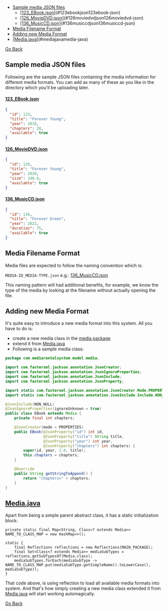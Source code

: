 <!-- TOC -->
  * [Sample media JSON files](#sample-media-json-files)
      * [[123_EBook.json][123_EBook-json]](#123ebookjson123ebook-json)
      * [[126_MovieDVD.json][126_MovieDVD-json]](#126moviedvdjson126moviedvd-json)
      * [[136_MusicCD.json][136_MusicCD-json]](#136musiccdjson136musiccd-json)
  * [Media Filename Format](#media-filename-format)
  * [Adding new Media Format](#adding-new-media-format)
  * [[Media.java][Media-java]](#mediajavamedia-java)
<!-- TOC -->

[Go Back](../README.md)

## Sample media JSON files

Following are the sample JSON files containing the media information for different media formats.
You can add as many of these as you like in the directory which you'll be uploading later.

#### [123_EBook.json][123_EBook-json]

```json
{
  "id": 123,
  "title": "Forever Young",
  "year": 2018,
  "chapters": 20,
  "available": true
}
```

#### [126_MovieDVD.json][126_MovieDVD-json]

```json
{
  "id": 126,
  "title": "Forever Young",
  "year": 2020,
  "size": 140.0,
  "available": true
}
```

#### [136_MusicCD.json][136_MusicCD-json]

```json
{
  "id": 136,
  "title": "Forever Green",
  "year": 2022,
  "duration": 75,
  "available": true
}
```

## Media Filename Format

Media files are expected to follow the naming convention which is:

`MEDIA-ID_MEDIA-TYPE.json` e.g.: [136_MusicCD.json][136_MusicCD-json]

This naming pattern will had additional benefits, for example, we know the type of the media by looking at the filename
without actually opening the file.

## Adding new Media Format

It's quite easy to introduce a new media format into this system. All you have to do is:

* create a new media class in the [media package][media-package]
* extend it from [Media.java][Media-java]
* Following is a sample media class:

```java
package com.mediarentalsystem.model.media;

import com.fasterxml.jackson.annotation.JsonCreator;
import com.fasterxml.jackson.annotation.JsonIgnoreProperties;
import com.fasterxml.jackson.annotation.JsonInclude;
import com.fasterxml.jackson.annotation.JsonProperty;

import static com.fasterxml.jackson.annotation.JsonCreator.Mode.PROPERTIES;
import static com.fasterxml.jackson.annotation.JsonInclude.Include.NON_NULL;

@JsonInclude(NON_NULL)
@JsonIgnoreProperties(ignoreUnknown = true)
public class EBook extends Media {
    private final int chapters;

    @JsonCreator(mode = PROPERTIES)
    public EBook(@JsonProperty("id") int id,
                 @JsonProperty("title") String title,
                 @JsonProperty("year") int year,
                 @JsonProperty("chapters") int chapters) {
        super(id, year, 2.0, title);
        this.chapters = chapters;
    }

    @Override
    public String getStringToAppend() {
        return "chapters=" + chapters;
    }
}
```

## [Media.java][Media-java]

Apart from being a simple parent abstract class, it has a static initialization block:

```
private static final Map<String, Class<? extends Media>> NAME_TO_CLASS_MAP = new HashMap<>();

static {
    final Reflections reflections = new Reflections(MAIN_PACKAGE);
    final Set<Class<? extends Media>> mediaSubTypes = reflections.getSubTypesOf(Media.class);
    mediaSubTypes.forEach(mediaSubType -> NAME_TO_CLASS_MAP.put(mediaSubType.getSimpleName().toLowerCase(), mediaSubType));
}
```

That code above, is using reflection to load all available media formats into system.
And that's how simply creating a new media class extended it from [Media.java][Media-java]
will start working automagically.


[Go Back](../README.md)


<!-- MARKDOWN LINKS & IMAGES -->
<!-- https://www.markdownguide.org/basic-syntax/#reference-style-links -->
[123_EBook-json]:../src/main/resources/media/123_EBook.json
[136_MusicCD-json]:../src/main/resources/media/136_MusicCD.json
[126_MovieDVD-json]:../src/main/resources/media/126_MovieDVD.json
[media-package]:../src/main/java/com/mediarentalsystem/model/media
[Media-java]:../src/main/java/com/mediarentalsystem/model/media/Media.java
